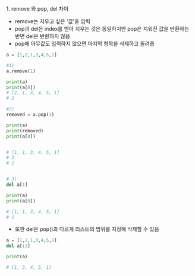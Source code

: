 ​1. remove 와 pop, del 차이
- remove는 지우고 싶은 '값'을 입력
- pop과 del은 index를 받아 지우는 것은 동일하지만 pop은 지워진 값을 반환하는 반면 del은 반환하지 않음
- pop에 아무값도 입력하지 않으면 마지막 항목을 삭제하고 돌려줍

``` python
a = [1,2,1,3,4,5,1]

#1) 
a.remove(1)

print(a)
print(a[0])
# [2, 1, 3, 4, 5, 1]
# 2

#2)
removed = a.pop(1)

print(a) 
print(removed) 
print(a[0])


# [1, 1, 3, 4, 5, 1] 
# 2 
# 1


# 3)
del a[1]

print(a) 
print(a[0])

# [1, 1, 3, 4, 5, 1] 
# 1
```

- 또한 del은 pop()과 다르게 리스트의 범위를 지정해 삭제할 수 있음
``` python
a = [1,2,1,3,4,5,1]
del a[:2]

print(a)

# [1, 3, 4, 5, 1]
```